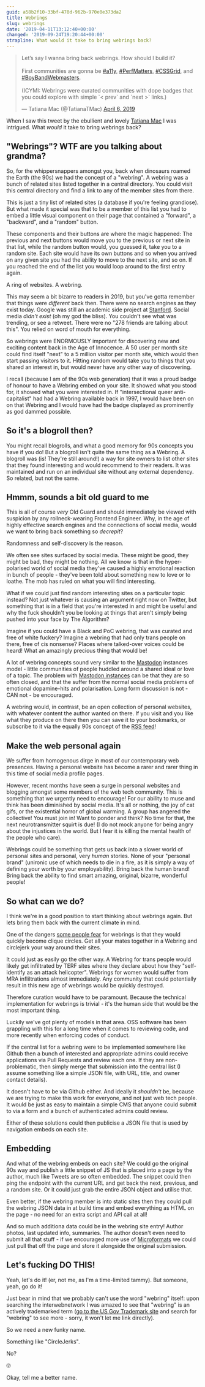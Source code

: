 ```yaml
---
guid: a58b2f10-33bf-470d-962b-970e0e373da2
title: Webrings
slug: webrings
date: '2019-04-11T13:12:40+00:00'
changed: '2019-09-24T19:20:44+00:00'
strapline: What would it take to bring webrings back?
---
```


<blockquote class="twitter-tweet" data-lang="en"><p lang="en" dir="ltr">Let’s say I wanna bring back webrings. How should I build it?<br><br>First communities are gonna be <a href="https://twitter.com/hashtag/a11y?src=hash&amp;ref_src=twsrc%5Etfw">#a11y</a>, <a href="https://twitter.com/hashtag/PerfMatters?src=hash&amp;ref_src=twsrc%5Etfw">#PerfMatters</a>, <a href="https://twitter.com/hashtag/CSSGrid?src=hash&amp;ref_src=twsrc%5Etfw">#CSSGrid</a>, and <a href="https://twitter.com/hashtag/BoyBandWebmasters?src=hash&amp;ref_src=twsrc%5Etfw">#BoyBandWebmasters</a>.<br><br>(ICYMI: Webrings were curated communities with dope badges that you could explore with simple `&lt; prev` and `next &gt;` links.)</p>&mdash; Tatiana Mac (@TatianaTMac) <a href="https://twitter.com/TatianaTMac/status/1114388079630929926?ref_src=twsrc%5Etfw">April 6, 2019</a></blockquote> <script async src="https://platform.twitter.com/widgets.js" charset="utf-8"></script> 

When I saw this tweet by the ebullient and lovely [Tatiana Mac](https://www.tatianamac.com) I was intrigued. What _would_ it take to bring webrings back?

## "Webrings"? WTF are you talking about grandma?

So, for the whippersnappers amongst you, back when dinosaurs roamed the Earth (the 90s) we had the concept of a "webring". A webring was a bunch of related sites listed together in a central directory. You could visit this central directory and find a link to any of the member sites from there.

This is just a tiny list of related sites (a database if you're feeling grandiose). But what made it special was that to be a member of this list you had to embed a little visual component on their page that contained a "forward", a "backward", and a "random" button. 

These components and their buttons are where the magic happened: The previous and next buttons would move you to the previous or next site in that list, while the random button would, you guessed it, take you to a random site. Each site would have its own buttons and so when you arrived on any given site you had the ability to move to the next site, and so on. If you reached the end of the list you would loop around to the first entry again. 

A ring of websites. A webring. 

This may seem a bit bizarre to readers in 2019, but you've gotta remember that things were _different_ back then. There were no search engines as they exist today. Google was still an academic side project at [Stanford](https://stanford.edu). Social media _didn't exist_ (oh my god the bliss). You couldn't see what was trending, or see a retweet. There were no "278 friends are talking about this". You relied on word of mouth for everything.

So webrings were ENORMOUSLY important for discovering new and exciting content back in the Age of Innocence. A 50 user per month site could find itself "next" to a 5 million visitor per month site, which would then start passing visitors to it. Hitting random would take you to things that you shared an interest in, but would never have any other way of discovering.

I recall (because I am of the 90s web generation) that it was a proud badge of honour to have a Webring embed on your site. It showed what you stood for, it showed what you were interested in. If "intersectional queer anti-capitalist" had had a Webring available back in 1997, I would have been on on that Webring and I would have had the badge displayed as prominently as god dammed possible.

## So it's a blogroll then?

You might recall blogrolls, and what a good memory for 90s concepts you have if you do! But a blogroll isn't quite the same thing as a Webring. A blogroll was (is! They're still around!) a way for site owners to list other sites that they found interesting and would recommend to their readers. It was maintained and run on an individual site without any external dependency. So related, but not the same.

## Hmmm, sounds a bit old guard to me

This is all of course _very_ Old Guard and should immediately be viewed with suspicion by any rollneck-wearing Frontend Engineer. Why, in the age of highly effective search engines and the connections of social media, would we want to bring back something so _decrepit_?

Randomness and self-discovery is the reason. 

We often see sites surfaced by social media. These might be good, they might be bad, they might be nothing. All we know is that in the hyper-polarised world of social media they've caused a highly emotional reaction in bunch of people - they've been told about something new to love or to loathe. The mob has ruled on what you will find interesting. 

What if we could just find random interesting sites on a particular topic instead? Not just whatever is causing an argument right now on Twitter, but something that is in a field that you're interested in and might be useful and why the fuck shouldn't you be looking at things that aren't simply being pushed into your face by The Algorithm? 

Imagine if you could have a Black and PoC webring, that was curated and free of white fuckery? Imagine a webring that had only trans people on there, free of cis nonsense? Places where talked-over voices could be heard! What an amazingly precious thing that would be!

A lot of webring concepts sound very similar to the [Mastodon](https://joinmastodon.org) instances model - little communities of people huddled around a shared ideal or love of a topic. The problem with [Mastodon instances](https://instances.social/list#lang=&allowed=&prohibited=&users=) can be that they are so often closed, and that the suffer from the normal social media problems of emotional dopamine-hits and polarisation. Long form discussion is not - CAN not - be encouraged. 

A webring would, in contrast, be an open collection of personal websites, with whatever content the author wanted on there. If you visit and you like what they produce on there then you can save it to your bookmarks, or subscribe to it via the equally 90s concept of the [RSS feed](https://en.wikipedia.org/wiki/RSS)!


## Make the web personal again

We suffer from homogenous dirge in most of our contemporary web presences. Having a personal website has become a rarer and rarer thing in this time of social media profile pages. 

However, recent months have seen a surge in personal websites and blogging amongst some members of the web tech community. This is something that we urgently need to encourage! For our ability to muse and think has been diminished by social media. It's all or nothing, the joy of cat gifs, or the existential horror of global warming. A group has angered the collective! You must join in! Want to ponder and think? No time for that, the next neurotransmitter squirt is due! (I do not mock anyone for being angry about the injustices in the world. But I fear it is killing the mental health of the people who care).

Webrings could be something that gets us back into a slower world of personal sites and personal, very _human_ stories. None of your "personal brand" (unironic use of which needs to die in a fire, as it is simply a way of defining your worth by your employability). Bring back the human brand! Bring back the ability to find smart amazing, original, bizarre, wonderful people!

## So what can we do?

I think we're in a good position to start thinking about webrings again. But lets bring them back with the current climate in mind.

One of the dangers [some people fear](https://twitter.com/rachelandrew/status/1114482821387694081) for webrings is that they would quickly become clique circles. Get all your mates together in a Webring and circlejerk your way around their sites. 

It could just as easily go the other way. A Webring for trans people would likely get infiltrated by TERF sites where they declare about how they "self-identify as an attack helicopter". Webrings for women would suffer from MRA infliltrations almost immediately. Any community that could potentially result in this new age of webrings would be quickly destroyed.

Therefore curation would have to be paramount. Because the technical implementation for webrings is trivial - it's the human side that would be the most important thing. 

Luckily we've got plenty of models in that area. OSS software has been grappling with this for a long time when it comes to reviewing code, and more recently when enforcing codes of conduct. 
 
If the central list for a webring were to be implemented somewhere like Github then a bunch of interested and appropriate admins could receive applications via Pull Requests and review each one. If they are non-problematic, then simply merge that submission into the central list (I assume something like a simple JSON file, with URL, title, and owner contact details).

It doesn't have to be via Github either. And ideally it _shouldn't_ be, because we are trying to make this work for everyone, and not just web tech people. It would be just as easy to maintain a simple CMS that anyone could submit to via a form and a bunch of authenticated admins could review. 
 
Either of these solutions could then publicise a JSON file that is used by navigation embeds on each site.

## Embedding

And what of the webring embeds on each site? We could go the original 90s way and publish a little snippet of JS that is placed into a page by the author, much like Tweets are so often embedded. The snippet could then ping the endpoint with the current URL and get back the next, previous, and a random site. Or it could just grab the entire JSON object and utilise that. 

Even better, if the webring member is into static sites then they could pull the webring JSON data in at build time and embed everything as HTML on the page - no need for an extra script and API call at all!

And so much additiona data could be in the webring site entry! Author photos, last updated info, summaries. The author doesn't even need to submit all that stuff - if we encouraged more use of [Microformats](https://indieweb.org/microformats) we could just pull that off the page and store it alongside the original submission. 

## Let's fucking DO THIS!

Yeah, let's do it! (er, not me, as I'm a time-limited tammy). But someone, yeah, go do it!

Just bear in mind that we probably can't use the word "webring" itself: upon searching the interwebnetwork I was amazed to see that "webring" is an actively trademarked term ([go to the US Gov Trademark site](http://tmsearch.uspto.gov) and search for "webring" to see more - sorry, it won't let me link directly). 

So we need a new funky name.

Something like "CircleJerks". 

No?

🙄

Okay, tell me a better name. 
